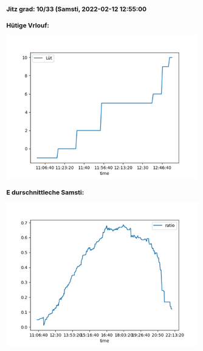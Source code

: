 ### Jitz grad: 10/33 (Samsti, 2022-02-12 12:55:00

### Hütige Vrlouf:
![Graph](Today.png)

### E durschnittleche Samsti:
![Graph](Samsti.png)